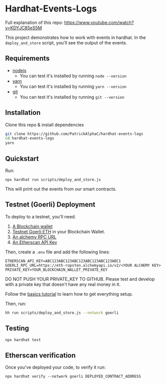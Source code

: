 # Hardhat-Events-Logs

Full explanation of this repo: https://www.youtube.com/watch?v=KDYJC85eS5M

This project demonstrates how to work with events in hardhat. In the `deploy_and_store` script, you'll see the output of the events.

## Requirements

- [nodejs](https://nodejs.org/en/download/)
  - You can test it's installed by running `node --version`
- [yarn](https://yarnpkg.com/)
  - You can test it's installed by running `yarn --version`
- [git](https://git-scm.com/downloads)
  - You can test it's installed by running `git --version`

## Installation

Clone this repo & install dependencies

```sh
git clone https://github.com/PatrickAlphaC/hardhat-events-logs
cd hardhat-events-logs
yarn
```

## Quickstart

Run:

```
npx hardhat run scripts/deploy_and_store.js
```

This will print out the events from our smart contracts.

## Testnet (Goerli) Deployment

To deploy to a testnet, you'll need.

1. [A Blockchain wallet](https://metamask.io/)
2. [Testnet Goerli ETH](https://faucets.chain.link/) in your Blockchain Wallet.
3. [An alchemy RPC URL](https://www.alchemy.com/)
4. [An Etherscan API Key](https://etherscan.io/apis)

Then, create a `.env` file and add the following lines:

```
ETHERSCAN_API_KEY=ABC123ABC123ABC123ABC123ABC123ABC1
GOERLI_RPC_URL=https://eth-ropsten.alchemyapi.io/v2/<YOUR ALCHEMY KEY>
PRIVATE_KEY=YOUR_BLOCKCHAIN_WALLET_PRIVATE_KEY
```

DO NOT PUSH YOUR PRIVATE_KEY TO GITHUB. Please test and develop with a private key that doesn't have any real money in it.

Follow the [basics tutorial](https://docs.chain.link/docs/beginners-tutorial/) to learn how to get everything setup.

Then, run:

```sh
hh run scripts/deploy_and_store.js --network goerli
```

## Testing

```sh
npx hardhat test
```

## Etherscan verification

Once you've deployed your code, to verify it run:

```shell
npx hardhat verify --network goerli DEPLOYED_CONTRACT_ADDRESS
```
